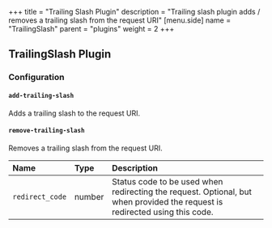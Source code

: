 +++
title = "Trailing Slash Plugin"
description = "Trailing slash plugin adds / removes a trailing slash from the request URI"
[menu.side]
  name = "TrailingSlash"
  parent = "plugins"
  weight = 2
+++

## TrailingSlash Plugin

### Configuration

#### `add-trailing-slash`

Adds a trailing slash to the request URI.

#### `remove-trailing-slash`

Removes a trailing slash from the request URI.

Name | Type | Description
:--- | :--- | :----------
`redirect_code` | number | Status code to be used when redirecting the request. Optional, but when provided the request is redirected using this code.

